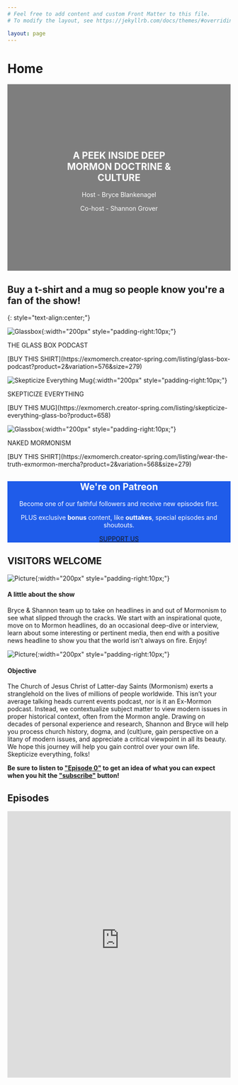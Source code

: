 ```yaml
---
# Feel free to add content and custom Front Matter to this file.
# To modify the layout, see https://jekyllrb.com/docs/themes/#overriding-theme-defaults

layout: page
---
```


# Home

<div class="hero-image" style='background-image: linear-gradient(rgba(0, 0, 0, 0.5), rgba(0, 0, 0, 0.5)), url("GBP website cover.png"); height: 30em; background-position: center; background-repeat: no-repeat; background-size: cover; position: relative;'>
  <div class="hero-text" style='text-align: center; position: absolute; top: 50%; left: 50%; transform: translate(-50%, -50%); color: white; '>
    <h2>A PEEK INSIDE DEEP MORMON DOCTRINE & CULTURE</h2>
    <p>Host - Bryce Blankenagel</p>
    <p>Co-host - Shannon Grover</p>
  </div>
</div>


<!-- ![Glassbox](GBP website cover.png){:width="200px" style="float:left;padding-right:10px;"} -->

## Buy a t-shirt and a mug so people know you're a fan of the show!
{: style="text-align:center;"}

<div class="row">
  <div class="column3" markdown="1">

![Glassbox](gbp_shirt1.jpg){:width="200px" style="padding-right:10px;"}
<p>THE GLASS BOX PODCAST</p>
[BUY THIS SHIRT](https://exmomerch.creator-spring.com/listing/glass-box-podcast?product=2&variation=576&size=279)

  </div>
  <div class="column3" markdown="1">

![Skepticize Everything Mug](gbp_mug1.jpg){:width="200px" style="padding-right:10px;"}
<p>SKEPTICIZE EVERYTHING</p>
[BUY THIS MUG](https://exmomerch.creator-spring.com/listing/skepticize-everything-glass-bo?product=658)

  </div>
  <div class="column3" markdown="1">

![Glassbox](gbp_shirt2.jpg){:width="200px" style="padding-right:10px;"}
<p>NAKED MORMONISM</p>
[BUY THIS SHIRT](https://exmomerch.creator-spring.com/listing/wear-the-truth-exmormon-mercha?product=2&variation=568&size=279)

  </div>
</div>

<div style="background-color:#1F5CEA; color:#ffffff; text-align: center;" markdown=1>

## We're on Patreon

Become one of our faithful followers and receive new episodes first.

PLUS exclusive **bonus** content, like **outtakes**, special episodes and shoutouts.

[SUPPORT US](https://www.patreon.com/GlassBoxPod)

</div>


## VISITORS WELCOME

<div class="row">
  <div class="column2" markdown="1">

![Picture](GBPUpdate-full-res.png){:width="200px" style="padding-right:10px;"}

#### A little about the show

Bryce & Shannon team up to take on headlines in and out of Mormonism to see
what slipped through the cracks. We start with an inspirational quote, move on
to Mormon headlines, do an occasional deep-dive or interview, learn about some
interesting or pertinent media, then end with a positive news headline to show
you that the world isn't always on fire. Enjoy! 

  </div>
  <div class="column2" markdown="1">

![Picture](Objective.jpg){:width="200px" style="padding-right:10px;"}

#### Objective

The Church of Jesus Christ of Latter-day Saints (Mormonism) exerts a
stranglehold on the lives of millions of people worldwide. This isn’t your
average talking heads current events podcast, nor is it an Ex-Mormon podcast.
Instead, we contextualize subject matter to view modern issues in proper
historical context, often from the Mormon angle. Drawing on decades of personal
experience and research, Shannon and Bryce will help you process church
history, dogma, and (cult)ure, gain perspective on a litany of modern issues,
and appreciate a critical viewpoint in all its beauty. We hope this journey
will help you gain control over your own life. Skepticize everything, folks!

  </div>
</div>

**Be sure to listen to ["Episode
0"](https://glassboxpodcast.libsyn.com/ep-0-unboxing-the-glass-box-podcast-listen-first)
to get an idea of what you can expect when you hit the ["subscribe"](http://glassboxpodcast.libsyn.com/rss) button!**

## Episodes

<iframe iframebody="0" width="100%" height="600px" style="border:0px;" src="https://glassboxpodcast.libsyn.com/page/1/size/4" title="episodes">

## Subscribe

TODO: do we want to keep the email list signup form?
